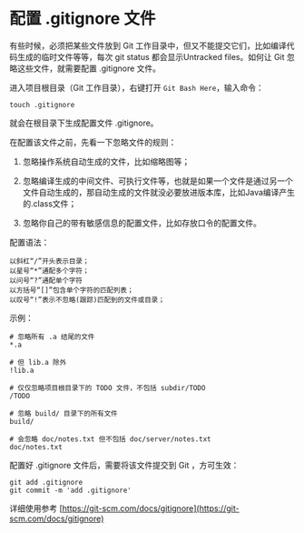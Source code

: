 # 配置 .gitignore 文件

有些时候，必须把某些文件放到 Git 工作目录中，但又不能提交它们，比如编译代码生成的临时文件等等，每次 git status 都会显示Untracked files。如何让 Git 忽略这些文件，就需要配置 .gitignore 文件。

进入项目根目录（Git 工作目录），右键打开 `Git Bash Here`，输入命令：

```
touch .gitignore
```

就会在根目录下生成配置文件 .gitignore。

在配置该文件之前，先看一下忽略文件的规则：

1. 忽略操作系统自动生成的文件，比如缩略图等；

2. 忽略编译生成的中间文件、可执行文件等，也就是如果一个文件是通过另一个文件自动生成的，那自动生成的文件就没必要放进版本库，比如Java编译产生的.class文件；

3. 忽略你自己的带有敏感信息的配置文件，比如存放口令的配置文件。

配置语法：

```
以斜杠“/”开头表示目录；
以星号“*”通配多个字符；
以问号“?”通配单个字符
以方括号“[]”包含单个字符的匹配列表；
以叹号“!”表示不忽略(跟踪)匹配到的文件或目录；
```

示例：

```
# 忽略所有 .a 结尾的文件
*.a

# 但 lib.a 除外
!lib.a

# 仅仅忽略项目根目录下的 TODO 文件，不包括 subdir/TODO
/TODO

# 忽略 build/ 目录下的所有文件
build/

# 会忽略 doc/notes.txt 但不包括 doc/server/notes.txt
doc/notes.txt
```

配置好 .gitignore 文件后，需要将该文件提交到 Git ，方可生效：

```
git add .gitignore
git commit -m 'add .gitignore'
```

详细使用参考 [https://git-scm.com/docs/gitignore](https://git-scm.com/docs/gitignore)

